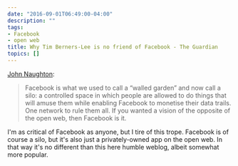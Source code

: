 ```yaml
---
date: "2016-09-01T06:49:00-04:00"
description: ""
tags:
- Facebook
- open web
title: Why Tim Berners-Lee is no friend of Facebook - The Guardian
topics: []
---
```


[John Naughton](https://www.theguardian.com/commentisfree/2016/aug/28/tim-berners-lee-open-web-mark-zuckerberg-facebook):

> Facebook is what we used to call a “walled garden” and now call a silo: a
> controlled space in which people are allowed to do things that will amuse them
> while enabling Facebook to monetise their data trails. One network to rule
> them all. If you wanted a vision of the opposite of the open web, then
> Facebook is it.

I'm as critical of Facebook as anyone, but I tire of this trope. Facebook is of
course a silo, but it's also just a privately-owned app on the open web. In that
way it's no different than this here humble weblog, albeit somewhat more
popular.

